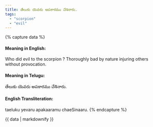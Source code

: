 ```yaml
---
title: తేలుకు యెవరు అపకారము చేశినారు.
tags:
  - "scorpion"
  - "evil"
---
```


{% capture data %}
#### Meaning in English:
Who did evil to the scorpion ?
Thoroughly bad by nature injuring others without provocation.

#### Meaning in Telugu:
తేలుకు యెవరు అపకారము చేశినారు.

#### English Transliteration:
taeluku yevaru apakaaramu chaeSinaaru.
{% endcapture %}

<div class="notice">{{ data | markdownify }}</div>

